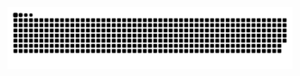 <picture>
  <source media="(prefers-color-scheme: dark)" srcset="https://raw.githubusercontent.com/myongma/myongma/output/github-contribution-grid-snake-dark.svg">
  <source media="(prefers-color-scheme: light)" srcset="https://raw.githubusercontent.com/myongma/myongma/output/github-contribution-grid-snake.svg">
  <img alt="github contribution grid snake animation" src="https://raw.githubusercontent.com/myongma/myongma/output/github-contribution-grid-snake.svg">
</picture>